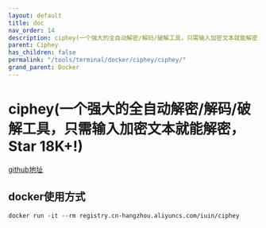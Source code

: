 ```yaml
---
layout: default
title: doc
nav_order: 14
description: ciphey(一个强大的全自动解密/解码/破解工具，只需输入加密文本就能解密，Star 18K+!)
parent: Ciphey
has_children: false
permalink: "/tools/terminal/docker/ciphey/ciphey/"
grand_parent: Docker
---
```


# ciphey(一个强大的全自动解密/解码/破解工具，只需输入加密文本就能解密，Star 18K+!)

[github地址](https://github.com/ciphey/Ciphey)

## docker使用方式

```shell
docker run -it --rm registry.cn-hangzhou.aliyuncs.com/iuin/ciphey
```
